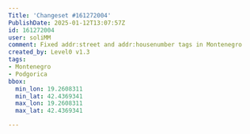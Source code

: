 ```yaml
---
Title: 'Changeset #161272004'
PublishDate: 2025-01-12T13:07:57Z
id: 161272004
user: soliMM
comment: Fixed addr:street and addr:housenumber tags in Montenegro
created_by: Level0 v1.3
tags:
- Montenegro
- Podgorica
bbox:
  min_lon: 19.2608311
  min_lat: 42.4369341
  max_lon: 19.2608311
  max_lat: 42.4369341

---
```

